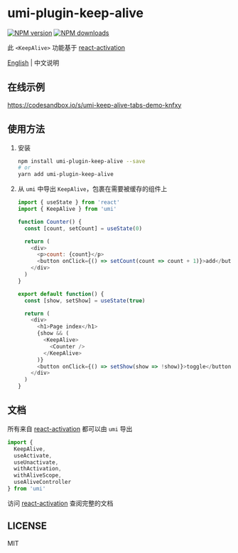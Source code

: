 # umi-plugin-keep-alive

[![NPM version](https://img.shields.io/npm/v/umi-plugin-keep-alive.svg?style=flat)](https://npmjs.org/package/umi-plugin-keep-alive)
[![NPM downloads](http://img.shields.io/npm/dm/umi-plugin-keep-alive.svg?style=flat)](https://npmjs.org/package/umi-plugin-keep-alive)

此 `<KeepAlive>` 功能基于 [react-activation](https://github.com/CJY0208/react-activation/blob/master/README_CN.md)

[English](./README_EN.md) | 中文说明

## 在线示例

https://codesandbox.io/s/umi-keep-alive-tabs-demo-knfxy

## 使用方法

1. 安装

    ```bash
    npm install umi-plugin-keep-alive --save
    # or
    yarn add umi-plugin-keep-alive
    ```

2. 从 `umi` 中导出 `KeepAlive`，包裹在需要被缓存的组件上

    ```javascript
    import { useState } from 'react'
    import { KeepAlive } from 'umi'

    function Counter() {
      const [count, setCount] = useState(0)

      return (
        <div>
          <p>count: {count}</p>
          <button onClick={() => setCount(count => count + 1)}>add</button>
        </div>
      )
    }

    export default function() {
      const [show, setShow] = useState(true)

      return (
        <div>
          <h1>Page index</h1>
          {show && (
            <KeepAlive>
              <Counter />
            </KeepAlive>
          )}
          <button onClick={() => setShow(show => !show)}>toggle</button>
        </div>
      )
    }
    ```

## 文档

所有来自 [react-activation](https://github.com/CJY0208/react-activation/blob/master/README_CN.md) 都可以由 `umi` 导出

```javascript
import {
  KeepAlive,
  useActivate, 
  useUnactivate, 
  withActivation,
  withAliveScope, 
  useAliveController
} from 'umi'
```

访问 [react-activation](https://github.com/CJY0208/react-activation/blob/master/README_CN.md) 查阅完整的文档

## LICENSE

MIT
